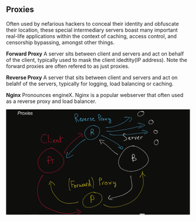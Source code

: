 ## Proxies

Often used by nefarious hackers to conceal their identity and obfuscate their location, these special intermediary servers boast many important real-life applications within the context of caching, access control, and censorship bypassing, amongst other things.

**Forward Proxy** A server sits between client and servers and act on behalf of the client, typically used to mask the client idedtity(IP address). Note the forward proxies are often refered to as just proxies.

**Reverse Proxy** A server that sits between client and servers and act on belahf of the servers, typically for logging, load balancing or caching.

**Nginx** Pronounces engineX. Nginx is a popular webserver that often used as a reverse proxy and load balancer.

<img src="https://github.com/ishifoev/CodeChalenge-JS/blob/main/day12/proxies.PNG?raw=true"/>